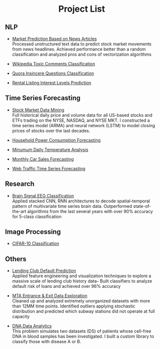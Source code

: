 <h1 align='center'> Project List </h1>

<h2 align='left'> NLP </h2>

- <a href="https://github.com/Kearlay/market_prediction/blob/master/market_prediction_news.ipynb"> Market Prediction Based on News Articles </a><br>Processed unstructured text data to predict stock market movements from news headlines. Achieved performance better than a random classification and analyzed pros and cons of vectorization algorithms

- <a href="https://github.com/Kearlay/NLP-project/blob/master/toxic_classification.ipynb">Wikipedia Toxic Comments Classification</a><br>

- <a href="https://github.com/Kearlay/NLP-project/blob/master/Quora_insincere.ipynb">Quora Insincere Questions Classification</a><br>

- <a href="https://github.com/Kearlay/NLP-project/blob/master/rental_listing.ipynb">Rental Listing Interest Levels Prediction</a><br>
<h2 align='left'> Time Series Forecasting </h2>

 - <a href="https://github.com/Kearlay/market_data_mining/blob/master/market_data_mining.ipynb">Stock Market Data Mining</a><br> Full historical daily price and volume data for all US-based stocks and ETFs trading on the NYSE, NASDAQ, and NYSE MKT. I constructed a time series model (ARMA) and neural network (LSTM) to model closing prices of stocks over the last decades.

- <a href="https://github.com/Kearlay/time_series/blob/master/household_electricity_consumption.ipynb">Household Power Consumption Forecasting</a><br>

- <a href="https://github.com/Kearlay/time_series/blob/master/minimum_daily_temp.ipynb">Minumum Daily Temperature Analysis
</a><br>

- <a href="https://github.com/Kearlay/time_series/blob/master/monthly_car_sales.ipynb">Monthly Car Sales Forecasting
</a><br>

- <a href="https://github.com/Kearlay/time_series/blob/master/wikipedia.ipynb">Web Traffic Time Series Forecasting
</a><br>

<h2 align='left'> Research </h2>

- <a href="https://github.com/Kearlay/research/blob/master/eeg_tensorflow.ipynb">Brain Signal EEG Classification </a><br> Applied stacked CNN, RNN architectures to decode spatial-temporal pattern of multivariate time series brain data. Outperformed state-of-the-art algorithms from the last several years with over 90% accuracy for 5-class classification

  
<h2 align='left'> Image Processing </h2>

  - <a href="https://github.com/Kearlay/vision/blob/master/cifar_10_project.ipynb">CIFAR-10 Classification</a><br> 
  
<h2 align='left'> Others </h2>

 - <a href="https://github.com/Kearlay/lending_club_classification/blob/master/lending_club_classification.ipynb"> Lending Club Default Prediction </a> <br> Applied feature engineering and visualization techniques to explore a massive scale of lending club history data– Built classifiers to analyze default risk of loans and achieved over 96% accuracy

 - <a href="https://github.com/Kearlay/data_analyis/blob/master/data_analysis.ipynb">MTA Entrance \& Exit Data Exploration</a><br> Cleaned up and analyzed extremely unorganized datasets with more than 12MM time points. Identified outliers applying stochastic distribution and predicted which subway stations did not operate at full capacity
 
  - <a href="https://github.com/Kearlay/dna_disease_classification/blob/master/dna_disease_classification.ipynb">DNA Data Analytics</a><br> This problem simulates two datasets (DS) of patients whose cell-free DNA in blood samples has been investigated. I built a custom library to classify those with disease A or B.






